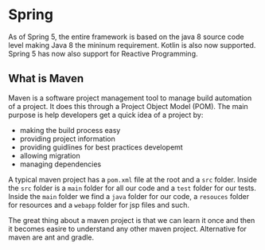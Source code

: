 # Spring

As of Spring 5, the entire framework is based on the java 8 source code level
making Java 8 the mininum requirement. Kotlin is also now supported. Spring 5
has now also support for Reactive Programming.

## What is Maven

Maven is a software project management tool to manage build automation of a
project. It does this through a Project Object Model (POM). The main purpose is
help developers get a quick idea of a project by:

- making the build process easy
- providing project information
- providing guidlines for best practices developemt
- allowing migration
- managing dependencies

A typical maven project has a `pom.xml` file at the root and a `src` folder.
Inside the `src` folder is a `main` folder for all our code and a `test` folder
for our tests. Inside the `main` folder we find a `java` folder for our code, a
`resouces` folder for resources and a `webapp` folder for jsp files and such.

The great thing about a maven project is that we can learn it once and then it
becomes easire to understand any other maven project. Alternative for maven are
ant and gradle.
